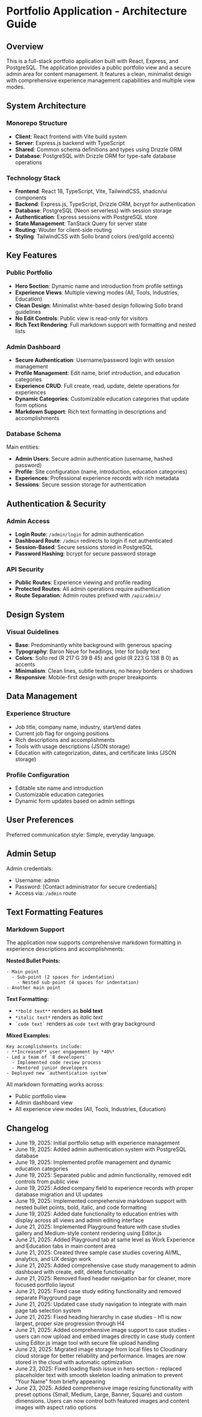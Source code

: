 # Portfolio Application - Architecture Guide

## Overview

This is a full-stack portfolio application built with React, Express, and PostgreSQL. The application provides a public portfolio view and a secure admin area for content management. It features a clean, minimalist design with comprehensive experience management capabilities and multiple view modes.

## System Architecture

### Monorepo Structure
- **Client**: React frontend with Vite build system
- **Server**: Express.js backend with TypeScript
- **Shared**: Common schema definitions and types using Drizzle ORM
- **Database**: PostgreSQL with Drizzle ORM for type-safe database operations

### Technology Stack
- **Frontend**: React 18, TypeScript, Vite, TailwindCSS, shadcn/ui components
- **Backend**: Express.js, TypeScript, Drizzle ORM, bcrypt for authentication
- **Database**: PostgreSQL (Neon serverless) with session storage
- **Authentication**: Express sessions with PostgreSQL store
- **State Management**: TanStack Query for server state
- **Routing**: Wouter for client-side routing
- **Styling**: TailwindCSS with Sollo brand colors (red/gold accents)

## Key Features

### Public Portfolio
- **Hero Section**: Dynamic name and introduction from profile settings
- **Experience Views**: Multiple viewing modes (All, Tools, Industries, Education)
- **Clean Design**: Minimalist white-based design following Sollo brand guidelines
- **No Edit Controls**: Public view is read-only for visitors
- **Rich Text Rendering**: Full markdown support with formatting and nested lists

### Admin Dashboard
- **Secure Authentication**: Username/password login with session management
- **Profile Management**: Edit name, brief introduction, and education categories
- **Experience CRUD**: Full create, read, update, delete operations for experiences
- **Dynamic Categories**: Customizable education categories that update form options
- **Markdown Support**: Rich text formatting in descriptions and accomplishments

### Database Schema
Main entities:
- **Admin Users**: Secure admin authentication (username, hashed password)
- **Profile**: Site configuration (name, introduction, education categories)
- **Experiences**: Professional experience records with rich metadata
- **Sessions**: Secure session storage for authentication

## Authentication & Security

### Admin Access
- **Login Route**: `/admin/login` for admin authentication
- **Dashboard Route**: `/admin` redirects to login if not authenticated
- **Session-Based**: Secure sessions stored in PostgreSQL
- **Password Hashing**: bcrypt for secure password storage

### API Security
- **Public Routes**: Experience viewing and profile reading
- **Protected Routes**: All admin operations require authentication
- **Route Separation**: Admin routes prefixed with `/api/admin/`

## Design System

### Visual Guidelines
- **Base**: Predominantly white background with generous spacing
- **Typography**: Baron Neue for headings, Inter for body text
- **Colors**: Sollo red (R 217 G 39 B 45) and gold (R 223 G 138 B 0) as accents
- **Minimalism**: Clean lines, subtle textures, no heavy borders or shadows
- **Responsive**: Mobile-first design with proper breakpoints

## Data Management

### Experience Structure
- Job title, company name, industry, start/end dates
- Current job flag for ongoing positions
- Rich descriptions and accomplishments
- Tools with usage descriptions (JSON storage)
- Education with categorization, dates, and certificate links (JSON storage)

### Profile Configuration
- Editable site name and introduction
- Customizable education categories
- Dynamic form updates based on admin settings

## User Preferences

Preferred communication style: Simple, everyday language.

## Admin Setup

Admin credentials:
- Username: admin
- Password: [Contact administrator for secure credentials]
- Access via: `/admin` route

## Text Formatting Features

### Markdown Support
The application now supports comprehensive markdown formatting in experience descriptions and accomplishments:

**Nested Bullet Points:**
```
- Main point
  - Sub-point (2 spaces for indentation)
    - Nested sub-point (4 spaces for indentation)
- Another main point
```

**Text Formatting:**
- `**bold text**` renders as **bold text**
- `*italic text*` renders as *italic text*
- `` `code text` `` renders as `code text` with gray background

**Mixed Examples:**
```
Key accomplishments include:
- **Increased** user engagement by *40%*
- Led a team of `8 developers`
  - Implemented code review process
  - Mentored junior developers
- Deployed new `authentication system`
```

All markdown formatting works across:
- Public portfolio view
- Admin dashboard view
- All experience view modes (All, Tools, Industries, Education)

## Changelog

- June 19, 2025: Initial portfolio setup with experience management
- June 19, 2025: Added admin authentication system with PostgreSQL database
- June 19, 2025: Implemented profile management and dynamic education categories
- June 19, 2025: Separated public and admin functionality, removed edit controls from public view
- June 19, 2025: Added company field to experience records with proper database migration and UI updates
- June 19, 2025: Implemented comprehensive markdown support with nested bullet points, bold, italic, and code formatting
- June 19, 2025: Added date functionality to education entries with display across all views and admin editing interface
- June 21, 2025: Implemented Playground feature with case studies gallery and Medium-style content rendering using Editor.js
- June 21, 2025: Added Playground tab at same level as Work Experience and Education tabs in main content area
- June 21, 2025: Created three sample case studies covering AI/ML, analytics, and UX design work
- June 21, 2025: Added comprehensive case study management to admin dashboard with create, edit, delete functionality
- June 21, 2025: Removed fixed header navigation bar for cleaner, more focused portfolio layout
- June 21, 2025: Fixed case study editing functionality and removed separate Playground page
- June 21, 2025: Updated case study navigation to integrate with main page tab selection system
- June 21, 2025: Fixed heading hierarchy in case studies - H1 is now largest, proper size progression through H4
- June 21, 2025: Added comprehensive image support to case studies - users can now upload and embed images directly in case study content using Editor.js image tool with secure file upload handling
- June 23, 2025: Migrated image storage from local files to Cloudinary cloud storage for better reliability and performance. Images are now stored in the cloud with automatic optimization
- June 23, 2025: Fixed loading flash issue in hero section - replaced placeholder text with smooth skeleton loading animation to prevent "Your Name" from briefly appearing
- June 23, 2025: Added comprehensive image resizing functionality with preset options (Small, Medium, Large, Banner, Square) and custom dimensions. Users can now control both featured images and content images with aspect ratio options
